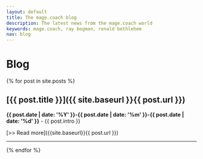 ```yaml
---
layout: default
title: The mage.coach blog
description: The latest news from the mage.coach world
keywords: mage.coach, ray bogman, ronald bethlehem
nav: blog
---
```


# Blog


{% for post in site.posts %}

<amp-img noloading width="100" height="100" alt="{{ post.title }}" layout="responsive" src="{{site.static-url}}{{ post.image }}" class="photo pull-left"></amp-img>

## [{{ post.title }}]({{ site.baseurl }}{{ post.url }})

**{{ post.date | date: '%Y' }}-{{ post.date | date: '%m' }}-{{ post.date | date: '%d' }}** -
  {{ post.intro }}

  [>> Read more]({{site.baseurl}}{{ post.url }})



  * * *

{% endfor %}
